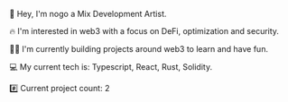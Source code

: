
👋 Hey, I'm nogo a Mix Development Artist.

🔥 I'm interested in web3 with a focus on DeFi, optimization and security.

👷‍♂️ I'm currently building projects around web3 to learn and have fun.

💻 My current tech is: Typescript, React, Rust, Solidity.

#️⃣ Current project count: 2

